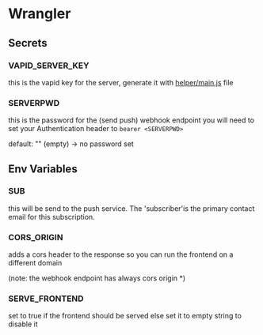 # Wrangler

## Secrets

### VAPID_SERVER_KEY

this is the vapid key for the server, generate it with [helper/main.js](../helper/main.js) file

### SERVERPWD

this is the password for the (send push) webhook endpoint you will need to set your Authentication header to `bearer <SERVERPWD>`

default: "" (empty) -> no password set

## Env Variables

### SUB

this will be send to the push service. The 'subscriber'is the primary contact email for this subscription.

### CORS_ORIGIN

adds a cors header to the response so you can run the frontend on a different domain

(note: the webhook endpoint has always cors origin *)

### SERVE_FRONTEND

set to true if the frontend should be served else set it to empty string to disable it
